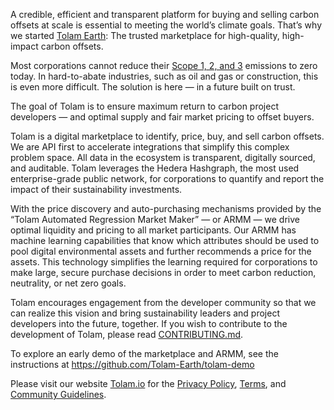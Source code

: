A credible, efficient and transparent platform for buying and selling carbon offsets at scale is essential to meeting the world’s climate goals. That’s why we started [Tolam Earth](https://tolam.io/): The trusted marketplace for high-quality, high-impact carbon offsets.

Most corporations cannot reduce their [Scope 1, 2, and 3](https://www.epa.gov/climateleadership/scope-1-and-scope-2-inventory-guidance) emissions to zero today. In hard-to-abate industries, such as oil and gas or construction, this is even more difficult. The solution is here — in a future built on trust. 

The goal of Tolam is to ensure maximum return to carbon project developers — and optimal supply and fair market pricing to offset buyers. 

Tolam is a digital marketplace to identify, price, buy, and sell carbon offsets. We are API first to accelerate integrations that simplify this complex problem space. All data in the ecosystem is transparent, digitally sourced, and auditable. Tolam leverages the Hedera Hashgraph, the most used enterprise-grade public network, for corporations to quantify and report the impact of their sustainability investments.

With the price discovery and auto-purchasing mechanisms provided by the “Tolam Automated Regression Market Maker” — or ARMM — we drive optimal liquidity and pricing to all market participants. Our ARMM has machine learning capabilities that know which attributes should be used to pool digital environmental assets and further recommends a price for the assets. This technology simplifies the learning required for corporations to make large, secure purchase decisions in order to meet carbon reduction, neutrality, or net zero goals.

Tolam encourages engagement from the developer community so that we can realize this vision and bring sustainability leaders and project developers into the future, together. If you wish to contribute to the development of Tolam, please read [CONTRIBUTING.md](CONTRIBUTING.md).

To explore an early demo of the marketplace and ARMM, see the instructions at https://github.com/Tolam-Earth/tolam-demo

Please visit our website [Tolam.io](https://tolam.io/) for the [Privacy Policy](https://tolam.io/privacy/), [Terms](https://tolam.io/terms/), and [Community Guidelines](https://tolam.io/communityguidelines/).
